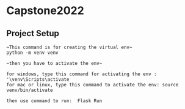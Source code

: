 # Capstone2022


## Project Setup
```
~This command is for creating the virtual env~
python -m venv venv

~then you have to activate the env~

for windows, type this command for activating the env : '\venv\Scripts\activate
for mac or linux, type this command to activate the env: source venv/bin/activate

then use command to run:  Flask Run
```

<!-- 
flask_smorest is the package to create the api with flask,

this package provides api swagger doccumentation.

after running the application go to this url.

http://127.0.0.1:5000/docs
 -->
